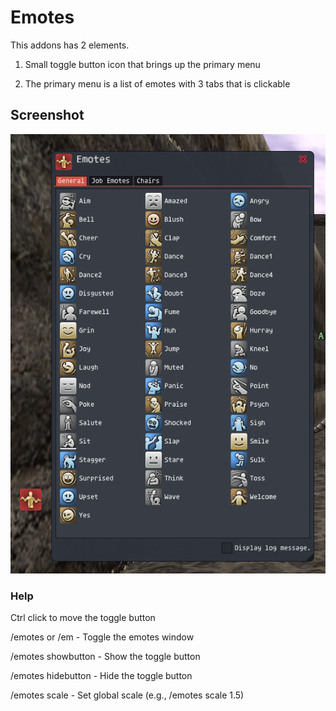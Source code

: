 # Emotes
This addons has 2 elements.

1) Small toggle button icon that brings up the primary menu

2) The primary menu is a list of emotes with 3 tabs that is clickable

## Screenshot
![Alt text](/Media/Screenshot.png?raw=true)

### Help

Ctrl click to move the toggle button

/emotes or /em - Toggle the emotes window

/emotes showbutton - Show the toggle button

/emotes hidebutton - Hide the toggle button

/emotes scale <number> - Set global scale (e.g., /emotes scale 1.5)
